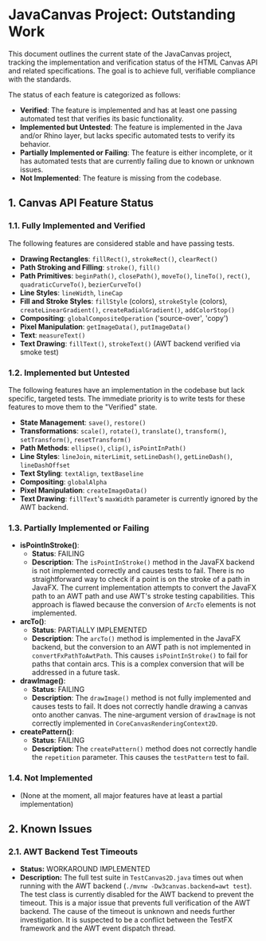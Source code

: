 # JavaCanvas Project: Outstanding Work

This document outlines the current state of the JavaCanvas project, tracking the implementation and verification status of the HTML Canvas API and related specifications. The goal is to achieve full, verifiable compliance with the standards.

The status of each feature is categorized as follows:
- **Verified**: The feature is implemented and has at least one passing automated test that verifies its basic functionality.
- **Implemented but Untested**: The feature is implemented in the Java and/or Rhino layer, but lacks specific automated tests to verify its behavior.
- **Partially Implemented or Failing**: The feature is either incomplete, or it has automated tests that are currently failing due to known or unknown issues.
- **Not Implemented**: The feature is missing from the codebase.

## 1. Canvas API Feature Status

### 1.1. Fully Implemented and Verified
The following features are considered stable and have passing tests.

- **Drawing Rectangles**: `fillRect()`, `strokeRect()`, `clearRect()`
- **Path Stroking and Filling**: `stroke()`, `fill()`
- **Path Primitives**: `beginPath()`, `closePath()`, `moveTo()`, `lineTo()`, `rect()`, `quadraticCurveTo()`, `bezierCurveTo()`
- **Line Styles**: `lineWidth`, `lineCap`
- **Fill and Stroke Styles**: `fillStyle` (colors), `strokeStyle` (colors), `createLinearGradient()`, `createRadialGradient()`, `addColorStop()`
- **Compositing**: `globalCompositeOperation` ('source-over', 'copy')
- **Pixel Manipulation**: `getImageData()`, `putImageData()`
- **Text**: `measureText()`
- **Text Drawing**: `fillText()`, `strokeText()` (AWT backend verified via smoke test)

### 1.2. Implemented but Untested
The following features have an implementation in the codebase but lack specific, targeted tests. The immediate priority is to write tests for these features to move them to the "Verified" state.

- **State Management**: `save()`, `restore()`
- **Transformations**: `scale()`, `rotate()`, `translate()`, `transform()`, `setTransform()`, `resetTransform()`
- **Path Methods**: `ellipse()`, `clip()`, `isPointInPath()`
- **Line Styles**: `lineJoin`, `miterLimit`, `setLineDash()`, `getLineDash()`, `lineDashOffset`
- **Text Styling**: `textAlign`, `textBaseline`
- **Compositing**: `globalAlpha`
- **Pixel Manipulation**: `createImageData()`
- **Text Drawing**: `fillText`'s `maxWidth` parameter is currently ignored by the AWT backend.

### 1.3. Partially Implemented or Failing

- **isPointInStroke()**:
  - **Status**: FAILING
  - **Description**: The `isPointInStroke()` method in the JavaFX backend is not implemented correctly and causes tests to fail. There is no straightforward way to check if a point is on the stroke of a path in JavaFX. The current implementation attempts to convert the JavaFX path to an AWT path and use AWT's stroke testing capabilities. This approach is flawed because the conversion of `ArcTo` elements is not implemented.
- **arcTo()**:
    - **Status**: PARTIALLY IMPLEMENTED
    - **Description**: The `arcTo()` method is implemented in the JavaFX backend, but the conversion to an AWT path is not implemented in `convertFxPathToAwtPath`. This causes `isPointInStroke()` to fail for paths that contain arcs. This is a complex conversion that will be addressed in a future task.
- **drawImage()**:
  - **Status**: FAILING
  - **Description**: The `drawImage()` method is not fully implemented and causes tests to fail. It does not correctly handle drawing a canvas onto another canvas. The nine-argument version of `drawImage` is not correctly implemented in `CoreCanvasRenderingContext2D`.
- **createPattern()**:
    - **Status**: FAILING
    - **Description**: The `createPattern()` method does not correctly handle the `repetition` parameter. This causes the `testPattern` test to fail.

### 1.4. Not Implemented
- (None at the moment, all major features have at least a partial implementation)

## 2. Known Issues

### 2.1. AWT Backend Test Timeouts
- **Status:** WORKAROUND IMPLEMENTED
- **Description:** The full test suite in `TestCanvas2D.java` times out when running with the AWT backend (`./mvnw -Dw3canvas.backend=awt test`). The test class is currently disabled for the AWT backend to prevent the timeout. This is a major issue that prevents full verification of the AWT backend. The cause of the timeout is unknown and needs further investigation. It is suspected to be a conflict between the TestFX framework and the AWT event dispatch thread.
